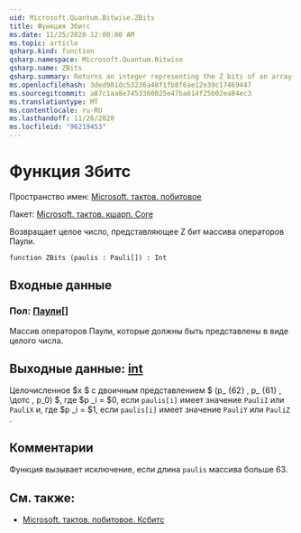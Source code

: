 ```yaml
---
uid: Microsoft.Quantum.Bitwise.ZBits
title: Функция Збитс
ms.date: 11/25/2020 12:00:00 AM
ms.topic: article
qsharp.kind: function
qsharp.namespace: Microsoft.Quantum.Bitwise
qsharp.name: ZBits
qsharp.summary: Returns an integer representing the Z bits of an array of Pauli operators.
ms.openlocfilehash: 3ded981dc53236a48f1fb8f6ae12e39c17469447
ms.sourcegitcommit: a87c1aa8e7453360025e47ba614f25b02ea84ec3
ms.translationtype: MT
ms.contentlocale: ru-RU
ms.lasthandoff: 11/26/2020
ms.locfileid: "96219453"
---
```

# <a name="zbits-function"></a>Функция Збитс

Пространство имен: [Microsoft. тактов. побитовое](xref:Microsoft.Quantum.Bitwise)

Пакет: [Microsoft. тактов. кшарп. Core](https://nuget.org/packages/Microsoft.Quantum.QSharp.Core)


Возвращает целое число, представляющее Z бит массива операторов Паули.

```qsharp
function ZBits (paulis : Pauli[]) : Int
```


## <a name="input"></a>Входные данные

### <a name="paulis--pauli"></a>Пол: [Паули](xref:microsoft.quantum.lang-ref.pauli)[]

Массив операторов Паули, которые должны быть представлены в виде целого числа.



## <a name="output--int"></a>Выходные данные: [int](xref:microsoft.quantum.lang-ref.int)

Целочисленное $x $ с двоичным представлением $ (p_ {62} \, p_ {61} \, \дотс \, p_0) $, где $p _i = $0, если `paulis[i]` имеет значение `PauliI` или `PauliX` и, где $p _i = $1, если `paulis[i]` имеет значение `PauliY` или `PauliZ` .

## <a name="remarks"></a>Комментарии

Функция вызывает исключение, если длина `paulis` массива больше 63.

## <a name="see-also"></a>См. также:

- [Microsoft. тактов. побитовое. Ксбитс](xref:Microsoft.Quantum.Bitwise.XBits)